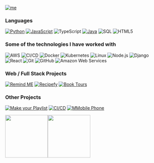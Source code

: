 [![me](https://img.shields.io/badge/Tomiwa%20Obanla-Software%20Engineer-blue?style=for-the-badge&logo=ansible&logoColor=white)](my-url)


<!--
**obanlatomiwa/obanlatomiwa** is a ✨ _special_ ✨ repository because its `README.md` (this file) appears on your GitHub profile.

Here are some ideas to get you started:

- 🔭 I’m currently working on ...
- 🌱 I’m currently learning ...
- 👯 I’m looking to collaborate on ...
- 🤔 I’m looking for help with ...
- 💬 Ask me about ...
- 📫 How to reach me: ...
- 😄 Pronouns: ...
- ⚡ Fun fact: ...
-->


### Languages

[![Python](https://img.shields.io/badge/-Python-000?&logo=python)](https://github.com/adamalston?tab=repositories&q=&type=&language=python)
[![JavaScript](https://img.shields.io/badge/-JavaScript-000?&logo=JavaScript&logoColor=ddc508)](https://github.com/adamalston?tab=repositories&q=&type=&language=javascript)
![TypeScript](https://img.shields.io/badge/-TypeScript-000?&logo=TypeScript&logoColor=007ACC)
[![Java](https://img.shields.io/badge/-Java-000?&logo=Java&logoColor=007396)](https://github.com/adamalston?tab=repositories&q=&type=&language=java)
![SQL](https://img.shields.io/badge/-SQL-000?&logo=MySQL&logoColor=4479A1)
![HTML5](https://img.shields.io/badge/HTML5--000000?style=flat&logo=HTML5)


### Some of the technologies I have worked with

![AWS](https://img.shields.io/badge/-AWS-000?&logo=Amazon-AWS&logoColor=FF9900)
![CI/CD](https://img.shields.io/badge/-CI%2FCD-000?&logo=CircleCI&logoColor=888)
![Docker](https://img.shields.io/badge/-Docker-000?&logo=Docker)
![Kubernetes](https://img.shields.io/badge/-Kubernetes-000?&logo=Kubernetes)
![Linux](https://img.shields.io/badge/-Linux-000?&logo=Linux&logoColor=FCC624)
![Node.js](https://img.shields.io/badge/-Node.js-000?&logo=node.js)
![Django](https://img.shields.io/badge/Django--000000?style=flat&logo=Django)
![React](https://img.shields.io/badge/-React-000?&logo=React)
![Git](https://img.shields.io/badge/Git--000000?style=flat&logo=git&logoColor=F05032)
![GitHub](https://img.shields.io/badge/GitHub--000000?style=flat&logo=github&logoColor=FFFFFF)
![Amazon Web Services](https://img.shields.io/badge/AWS--000000?style=flat&logo=amazon)



### Web / Full Stack Projects

[![Remind ME](https://img.shields.io/badge/📗-&nbsp;&nbsp;Remind&nbsp;Me-000000?style=flat)](https://remind-me-by-me.herokuapp.com/)
[![Recipefy](https://img.shields.io/badge/🍽️-&nbsp;&nbsp;Recipefy-FFA500?style=flat)](https://obanlatomiwa.github.io/recipefy/)
[![Book Tours](https://img.shields.io/badge/📚-&nbsp;&nbsp;Book_Tour-0000FF?style=flat)](https://my-tour-application.herokuapp.com/)


### Other Projects

[![Make your Playlist](https://img.shields.io/badge/-Playlist-blue)](https://github.com/obanlatomiwa/Playlist)
[![CI/CD](https://img.shields.io/badge/-CI/CD-blue)](https://github.com/obanlatomiwa/docker-react-project)
[![MMobile Phone](https://img.shields.io/badge/-Mobile_Phone-blue)](https://github.com/obanlatomiwa/MobilePhone)


<a href="https://www.adamalston.com/"><img height="137px" src="https://github-readme-stats.vercel.app/api?username=obanlatomiwa&hide_title=true&hide_border=true&show_icons=true&include_all_commits=true&count_private=true&line_height=21&text_color=000&icon_color=000&bg_color=0,ea6161,ffc64d,fffc4d,52fa5a&theme=graywhite" /><!-- wi*quL3fcV --><img height="137px" src="https://github-readme-stats.vercel.app/api/top-langs/?username=obanlatomiwa&hide=jupyter%20notebook&hide_title=true&hide_border=true&layout=compact&langs_count=7&exclude_repo=AI-Invasion2019,competitive-data-science&text_color=000&icon_color=fff&bg_color=0,52fa5a,4dfcff,c64dff&theme=graywhite" /></a>
